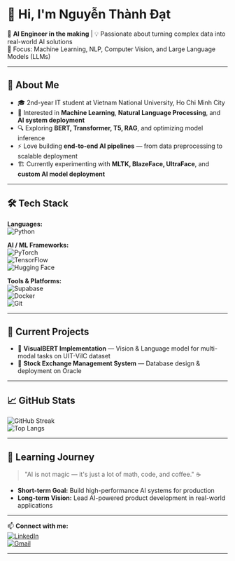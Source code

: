 # 👋 Hi, I'm Nguyễn Thành Đạt  

🚀 **AI Engineer in the making** | 💡 Passionate about turning complex data into real-world AI solutions  
🎯 Focus: Machine Learning, NLP, Computer Vision, and Large Language Models (LLMs)  

---

## 🧠 About Me  
- 🎓 2nd-year IT student at Vietnam National University, Ho Chi Minh City  
- 🤖 Interested in **Machine Learning**, **Natural Language Processing**, and **AI system deployment**  
- 🔍 Exploring **BERT, Transformer, T5, RAG**, and optimizing model inference  
- ⚡ Love building **end-to-end AI pipelines** — from data preprocessing to scalable deployment  
- 🏗 Currently experimenting with **MLTK, BlazeFace, UltraFace**, and **custom AI model deployment**  

---

## 🛠 Tech Stack  

**Languages:**  
![Python](https://img.shields.io/badge/Python-3776AB?logo=python&logoColor=fff)  

**AI / ML Frameworks:**  
![PyTorch](https://img.shields.io/badge/PyTorch-EE4C2C?logo=pytorch&logoColor=fff)  
![TensorFlow](https://img.shields.io/badge/TensorFlow-FF6F00?logo=tensorflow&logoColor=fff)  
![Hugging Face](https://img.shields.io/badge/HuggingFace-FFD21E?logo=huggingface&logoColor=000)  

**Tools & Platforms:**  
![Supabase](https://img.shields.io/badge/Supabase-3ECF8E?logo=supabase&logoColor=fff)  
![Docker](https://img.shields.io/badge/Docker-2496ED?logo=docker&logoColor=fff)  
![Git](https://img.shields.io/badge/Git-F05032?logo=git&logoColor=fff)  

---

## 📌 Current Projects  
- 🔹 **VisualBERT Implementation** — Vision & Language model for multi-modal tasks on UIT-ViIC dataset
- 🔹 **Stock Exchange Management System** — Database design & deployment on Oracle  
---

## 📈 GitHub Stats  
![GitHub Streak](https://github-readme-streak-stats.herokuapp.com/?user=YOUR_USERNAME&theme=radical)  
![Top Langs](https://github-readme-stats.vercel.app/api/top-langs/?username=YOUR_USERNAME&layout=compact&theme=radical)  

---

## 🌱 Learning Journey  
> "AI is not magic — it's just a lot of math, code, and coffee." ☕  

- **Short-term Goal:** Build high-performance AI systems for production  
- **Long-term Vision:** Lead AI-powered product development in real-world applications  

---

📫 **Connect with me:**  
[![LinkedIn](https://img.shields.io/badge/LinkedIn-0A66C2?logo=linkedin&logoColor=fff)](https://www.linkedin.com/in/YOUR_LINKEDIN)  
[![Gmail](https://img.shields.io/badge/Email-D14836?logo=gmail&logoColor=fff)](mailto:YOUR_EMAIL)  

---
